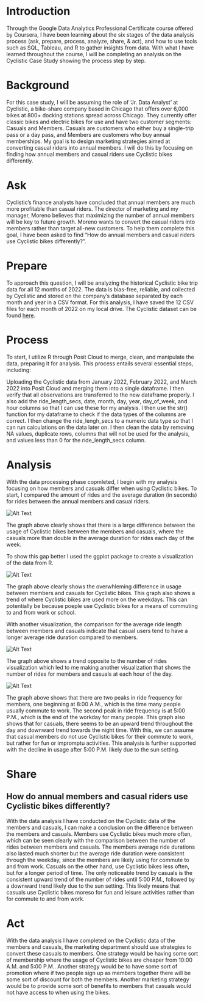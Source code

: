 # Introduction
Through the Google Data Analytics Professional Certificate course offered by Coursera, I have been learning about the six stages of the data analysis process (ask, prepare, process, analyze, share, & act), and how to use tools such as SQL, Tableau, and R to gather insights from data. With what I have learned throughout the course, I will be completing an analysis on the Cyclistic Case Study showing the process step by step.

# Background
For this case study, I will be assuming the role of ‘Jr. Data Analyst’ at Cyclistic, a bike-share company based in Chicago that offers over 6,000 bikes at 800+ docking stations spread across Chicago. They currently offer classic bikes and electric bikes for use and have two customer segments: Casuals and Members. Casuals are customers who either buy a single-trip pass or a day pass, and Members are customers who buy annual memberships. My goal is to design marketing strategies aimed at converting casual riders into annual members. I will do this by focusing on finding how annual members and casual riders use Cyclistic bikes differently.

# Ask
Cyclistic’s finance analysts have concluded that annual members are much more profitable than casual riders. The director of marketing and my manager, Moreno believes that maximizing the number of annual members will be key to future growth. Moreno wants to convert the casual riders into members rather than target all-new customers. To help them complete this goal, I have been asked to find “How do annual members and casual riders use Cyclistic bikes differently?”.

# Prepare
To approach this question, I will be analyzing the historical Cyclistic bike trip data for all 12 months of 2022. The data is bias-free, reliable, and collected by Cyclistic and stored on the company’s database separated by each month and year in a CSV format. For this analysis, I have saved the 12 CSV files for each month of 2022 on my local drive.
The Cyclistic dataset can be found [here](https://divvy-tripdata.s3.amazonaws.com/index.html).

# Process
To start, I utilize R through Posit Cloud to merge, clean, and manipulate the data, preparing it for analysis. This process entails several essential steps, including:

Uploading the Cyclistic data from January 2022, February 2022, and March 2022 into Posit Cloud and  merging them into a single dataframe. I then verify that all observations are transferred to the new dataframe properly. I also add the ride_length_secs, date, month, day, year, day_of_week, and hour columns so that I can use these for my analysis. I then use the str() function for my dataframe to check if the data types of the columns are correct. I then change the ride_lengh_secs to a numeric data type so that I can run calculations on the data later on. I then clean the data by removing NA values, duplicate rows, columns that will not be used for the analysis, and values less than 0 for the ride_length_secs column.

# Analysis
With the data processing phase copmleted, I begin with my analysis focusing on how members and casuals differ when using Cyclistic bikes.
To start, I compared the amount of rides and the average duration (in seconds) for rides between the annual members and casual riders.

![Alt Text](number_of_rides_and_average_duration.JPG)

The graph above clearly shows that there is a large difference between the usage of Cyclistic bikes between the members and casuals, where the casuals more than double in the average duration for rides each day of the week.

To show this gap better I used the ggplot package to create a visualization of the data from R.

![Alt Text](number_of_rides_each_day.jpg)

The graph above clearly shows the overwhleming difference in usage between members and casuals for Cyclistic bikes. This graph also shows a trend of where Cyclistic bikes are used more on the weekdays. This can potentially be because poeple use Cyclistic bikes for a means of commuting to and from work or school.

With another visualization, the comparison for the average ride length between members and casuals indicate that casual users tend to have a longer average ride duration compared to members.

![Alt Text](number_of_rides_each_day.jpg)

The graph above shows a trend opposite to the number of rides visualization which led to me making another visualization that shows the number of rides for members and casuals at each hour of the day.

![Alt Text](number_of_rides_each_hour.jpg)

The graph above shows that there are two peaks in ride frequency for members, one beginning at 8:00 A.M., which is the time many people usually commute to work. The second peak in ride frequency is at 5:00 P.M., which is the end of the workday for many people. This graph also shows that for casuals, there seems to be an upward trend throughout the day and downward trend towards the night time. With this, we can assume that casual members do not use Cyclistic bikes for their commute to work, but rather for fun or impromptu activities. This analysis is further supported with the decline in usage after 5:00 P.M. likely due to the sun setting.

# Share
## How do annual members and casual riders use Cyclistic bikes differently?
With the data analysis I have conducted on the Cyclistic data of the members and casuals, I can make a conclusion on the difference between the members and casuals.
Members use Cyclistic bikes much more often, which can be seen clearly with the comparison between the number of rides between members and casuals. The members average ride durations also lasted much shorter but the average ride duration were consistent through the weekday, since the members are likely using for commute to and from work. Casuals on the other hand, use Cyclistic bikes less often, but for a longer period of time. The only noticeable trend by casuals is the consistent upward trend of the number of rides until 5:00 P.M., followed by a downward trend likely due to the sun setting. This likely means that casuals use Cyclistic bikes moreso for fun and leisure activities rather than for commute to and from work.

# Act
With the data analysis I have completed on the Cyclistic data of the members and casuals, the marketing department should use strategies to convert these casuals to members. One strategy would be having some sort of membership where the usage of Cyclistic bikes are cheaper from 10:00 A.M. and 5:00 P.M.. Another strategy would be to have some sort of promotion where if two people sign up as members together there will be some sort of discount for both the members. Another marketing strategy would be to provide some sort of benefits to members that casuals would not have access to when using the bikes.
